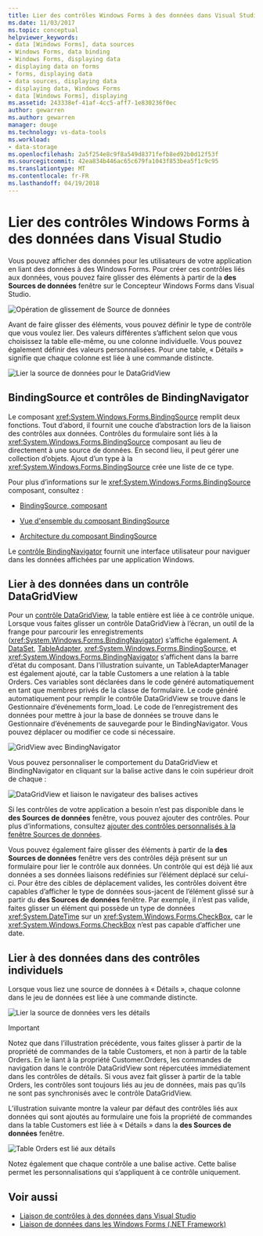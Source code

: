 ```yaml
---
title: Lier des contrôles Windows Forms à des données dans Visual Studio
ms.date: 11/03/2017
ms.topic: conceptual
helpviewer_keywords:
- data [Windows Forms], data sources
- Windows Forms, data binding
- Windows Forms, displaying data
- displaying data on forms
- forms, displaying data
- data sources, displaying data
- displaying data, Windows Forms
- data [Windows Forms], displaying
ms.assetid: 243338ef-41af-4cc5-aff7-1e830236f0ec
author: gewarren
ms.author: gewarren
manager: douge
ms.technology: vs-data-tools
ms.workload:
- data-storage
ms.openlocfilehash: 2a5f254e8c9f8a549d8371fefb8ed92b0d12f53f
ms.sourcegitcommit: 42ea834b446ac65c679fa1043f853bea5f1c9c95
ms.translationtype: MT
ms.contentlocale: fr-FR
ms.lasthandoff: 04/19/2018
---
```

# <a name="bind-windows-forms-controls-to-data-in-visual-studio"></a>Lier des contrôles Windows Forms à des données dans Visual Studio
Vous pouvez afficher des données pour les utilisateurs de votre application en liant des données à des Windows Forms. Pour créer ces contrôles liés aux données, vous pouvez faire glisser des éléments à partir de la **des Sources de données** fenêtre sur le Concepteur Windows Forms dans Visual Studio.

![Opération de glissement de Source de données](../data-tools/media/raddata-data-source-drag-operation.png "opération de glissement de raddata Source de données")

Avant de faire glisser des éléments, vous pouvez définir le type de contrôle que vous voulez lier. Des valeurs différentes s’affichent selon que vous choisissez la table elle-même, ou une colonne individuelle.  Vous pouvez également définir des valeurs personnalisées. Pour une table, « Détails » signifie que chaque colonne est liée à une commande distincte.

![Lier la source de données pour le DataGridView](../data-tools/media/raddata-bind-data-source-to-datagridview.png "raddata source de données liée au DataGridView")

## <a name="bindingsource-and-bindingnavigator-controls"></a>BindingSource et contrôles de BindingNavigator
Le composant <xref:System.Windows.Forms.BindingSource> remplit deux fonctions. Tout d’abord, il fournit une couche d’abstraction lors de la liaison des contrôles aux données. Contrôles du formulaire sont liés à la <xref:System.Windows.Forms.BindingSource> composant au lieu de directement à une source de données. En second lieu, il peut gérer une collection d’objets. Ajout d’un type à la <xref:System.Windows.Forms.BindingSource> crée une liste de ce type.

Pour plus d’informations sur le <xref:System.Windows.Forms.BindingSource> composant, consultez :

-   [BindingSource, composant](/dotnet/framework/winforms/controls/bindingsource-component)

-   [Vue d'ensemble du composant BindingSource](/dotnet/framework/winforms/controls/bindingsource-component-overview)

-   [Architecture du composant BindingSource](/dotnet/framework/winforms/controls/bindingsource-component-architecture)

Le [contrôle BindingNavigator](/dotnet/framework/winforms/controls/bindingnavigator-control-windows-forms) fournit une interface utilisateur pour naviguer dans les données affichées par une application Windows.

## <a name="bind-to-data-in-a-datagridview-control"></a>Lier à des données dans un contrôle DataGridView
Pour un [contrôle DataGridView](/dotnet/framework/winforms/controls/datagridview-control-overview-windows-forms), la table entière est liée à ce contrôle unique. Lorsque vous faites glisser un contrôle DataGridView à l’écran, un outil de la frange pour parcourir les enregistrements (<xref:System.Windows.Forms.BindingNavigator>) s’affiche également. A [DataSet](../data-tools/dataset-tools-in-visual-studio.md), [TableAdapter](../data-tools/create-and-configure-tableadapters.md), <xref:System.Windows.Forms.BindingSource>, et <xref:System.Windows.Forms.BindingNavigator> s’affichent dans la barre d’état du composant. Dans l’illustration suivante, un TableAdapterManager est également ajouté, car la table Customers a une relation à la table Orders. Ces variables sont déclarées dans le code généré automatiquement en tant que membres privés de la classe de formulaire. Le code généré automatiquement pour remplir le contrôle DataGridView se trouve dans le Gestionnaire d’événements form_load. Le code de l’enregistrement des données pour mettre à jour la base de données se trouve dans le Gestionnaire d’événements de sauvegarde pour le BindingNavigator. Vous pouvez déplacer ou modifier ce code si nécessaire.

![GridView avec BindingNavigator](../data-tools/media/raddata-gridview-with-bindingnavigator.png "raddata GridView avec BindingNavigator")

Vous pouvez personnaliser le comportement du DataGridView et BindingNavigator en cliquant sur la balise active dans le coin supérieur droit de chaque :

![DataGridView et liaison le navigateur des balises actives](../data-tools/media/raddata-datagridview-and-binding-navigator-smart-tags.png "raddata DataGridView et liaison le navigateur des balises actives")

Si les contrôles de votre application a besoin n’est pas disponible dans le **des Sources de données** fenêtre, vous pouvez ajouter des contrôles. Pour plus d’informations, consultez [ajouter des contrôles personnalisés à la fenêtre Sources de données](../data-tools/add-custom-controls-to-the-data-sources-window.md).

Vous pouvez également faire glisser des éléments à partir de la **des Sources de données** fenêtre vers des contrôles déjà présent sur un formulaire pour lier le contrôle aux données. Un contrôle qui est déjà lié aux données a ses données liaisons redéfinies sur l’élément déplacé sur celui-ci. Pour être des cibles de déplacement valides, les contrôles doivent être capables d’afficher le type de données sous-jacent de l’élément glissé sur à partir du **des Sources de données** fenêtre. Par exemple, il n’est pas valide, faites glisser un élément qui possède un type de données <xref:System.DateTime> sur un <xref:System.Windows.Forms.CheckBox>, car le <xref:System.Windows.Forms.CheckBox> n’est pas capable d’afficher une date.

## <a name="bind-to-data-in-individual-controls"></a>Lier à des données dans des contrôles individuels
Lorsque vous liez une source de données à « Détails », chaque colonne dans le jeu de données est liée à une commande distincte.

![Lier la source de données vers les détails](../data-tools/media/raddata-bind-data-source-to-details.png "raddata source de données liée aux détails")

> [!IMPORTANT]
> Notez que dans l’illustration précédente, vous faites glisser à partir de la propriété de commandes de la table Customers, et non à partir de la table Orders. En le liant à la propriété Customer.Orders, les commandes de navigation dans le contrôle DataGridView sont répercutées immédiatement dans les contrôles de détails. Si vous avez fait glisser à partir de la table Orders, les contrôles sont toujours liés au jeu de données, mais pas qu’ils ne sont pas synchronisés avec le contrôle DataGridView.

L’illustration suivante montre la valeur par défaut des contrôles liés aux données qui sont ajoutés au formulaire une fois la propriété de commandes dans la table Customers est liée à « Détails » dans la **des Sources de données** fenêtre.

![Table Orders est lié aux détails](../data-tools/media/raddata-orders-table-bound-to-details.png "raddata commandes tableau lié détails")

Notez également que chaque contrôle a une balise active. Cette balise permet les personnalisations qui s’appliquent à ce contrôle uniquement.

## <a name="see-also"></a>Voir aussi

- [Liaison de contrôles à des données dans Visual Studio](../data-tools/bind-controls-to-data-in-visual-studio.md)
- [Liaison de données dans les Windows Forms (.NET Framework)](/dotnet/framework/winforms/windows-forms-data-binding)